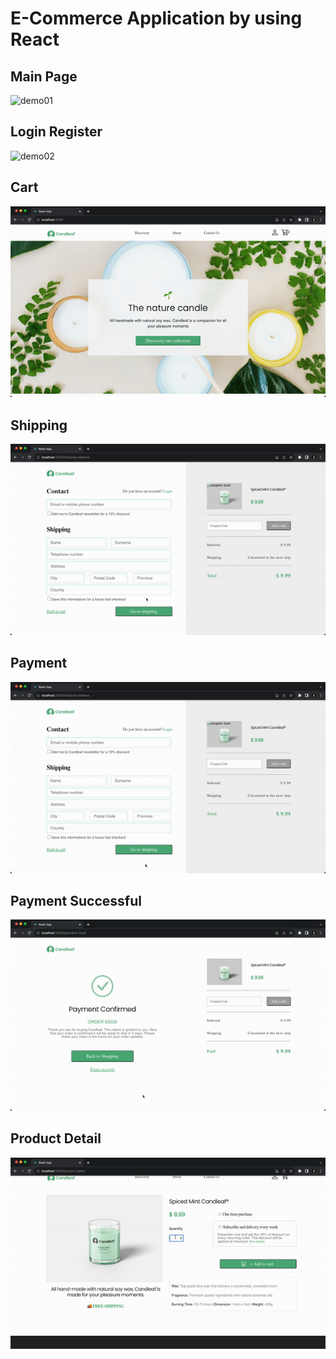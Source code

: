 # E-Commerce Application by using React
<h2>Main Page</h2>
<img src="./demo/demo01.gif"  alt="demo01" />
<br />
<h2>Login Register</h2>
<img src="./demo/demo02.gif"  alt="demo02"/>
<br />
<h2>Cart</h2>
<img src="./demo/demo03.gif"  alt="demo03"/>
<br />
<h2>Shipping</h2>
<img src="./demo/demo04.gif"  alt="demo04"/>
<br />
<h2>Payment</h2>
<img src="./demo/demo05.gif"  alt="demo05"/>
<br />
<h2>Payment Successful</h2>
<img src="./demo/demo06.gif"  alt="demo06"/>
<br />
<h2>Product Detail</h2>
<img src="./demo/demo07.gif"  alt="demo07"/>
<br />


